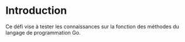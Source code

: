 # Introduction

Ce défi vise à tester les connaissances sur la fonction des méthodes du langage de programmation Go.
